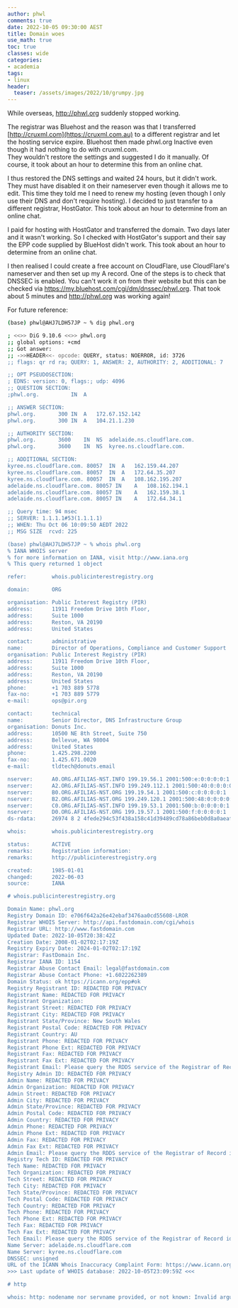 ```yaml
---
author: phwl
comments: true
date: 2022-10-05 09:30:00 AEST
title: Domain woes
use_math: true
toc: true
classes: wide
categories:
- academia
tags:
- linux
header:
  teaser: /assets/images/2022/10/grumpy.jpg
---
```


While overseas, <http://phwl.org> suddenly stopped working. 

The registrar was Bluehost and the reason was that I
transferred [http://cruxml.com](https://cruxml.com.au) to a different
registrar and let the hosting service expire. Bluehost then made
phwl.org Inactive even though it had nothing to do with cruxml.com.  
They wouldn't restore the settings 
and suggested I do it manually.  Of course, it took
about an hour to determine this from an online chat.

I thus restored the DNS settings and waited 24 hours, but it 
didn't work. They must have disabled it on their nameserver even
though it allows me to edit. This time they told me I need to renew
my hosting (even though I only use their DNS and don't require
hosting).  I decided to just transfer to a different registrar,
HostGator.  This took about an hour to determine from an online
chat.

I paid for hosting with HostGator and transferred the domain. Two days
later and it wasn't working. So I checked with HostGator's support
and their say the EPP code supplied by BlueHost didn't work.
This took about an hour to determine from an online chat.

I then realised I could create a free account on CloudFlare,
use CloudFlare's nameserver and then set up my A record. 
One of the steps is to check that DNSSEC is enabled. You
can't work it on from their website but this can be checked via
<https://my.bluehost.com/cgi/dm/dnssec/phwl.org>.
That took about 5 minutes and <http://phwl.org> was working again!

For future reference:
```bash
(base) phwl@AHJ7LDH57JP ~ % dig phwl.org

; <<>> DiG 9.10.6 <<>> phwl.org
;; global options: +cmd
;; Got answer:
;; ->>HEADER<<- opcode: QUERY, status: NOERROR, id: 3726
;; flags: qr rd ra; QUERY: 1, ANSWER: 2, AUTHORITY: 2, ADDITIONAL: 7

;; OPT PSEUDOSECTION:
; EDNS: version: 0, flags:; udp: 4096
;; QUESTION SECTION:
;phwl.org.			IN	A

;; ANSWER SECTION:
phwl.org.		300	IN	A	172.67.152.142
phwl.org.		300	IN	A	104.21.1.230

;; AUTHORITY SECTION:
phwl.org.		3600	IN	NS	adelaide.ns.cloudflare.com.
phwl.org.		3600	IN	NS	kyree.ns.cloudflare.com.

;; ADDITIONAL SECTION:
kyree.ns.cloudflare.com. 80057	IN	A	162.159.44.207
kyree.ns.cloudflare.com. 80057	IN	A	172.64.35.207
kyree.ns.cloudflare.com. 80057	IN	A	108.162.195.207
adelaide.ns.cloudflare.com. 80057 IN	A	108.162.194.1
adelaide.ns.cloudflare.com. 80057 IN	A	162.159.38.1
adelaide.ns.cloudflare.com. 80057 IN	A	172.64.34.1

;; Query time: 94 msec
;; SERVER: 1.1.1.1#53(1.1.1.1)
;; WHEN: Thu Oct 06 10:09:50 AEDT 2022
;; MSG SIZE  rcvd: 225

(base) phwl@AHJ7LDH57JP ~ % whois phwl.org
% IANA WHOIS server
% for more information on IANA, visit http://www.iana.org
% This query returned 1 object

refer:        whois.publicinterestregistry.org

domain:       ORG

organisation: Public Interest Registry (PIR)
address:      11911 Freedom Drive 10th Floor,
address:      Suite 1000
address:      Reston, VA 20190
address:      United States

contact:      administrative
name:         Director of Operations, Compliance and Customer Support
organisation: Public Interest Registry (PIR)
address:      11911 Freedom Drive 10th Floor,
address:      Suite 1000
address:      Reston, VA 20190
address:      United States
phone:        +1 703 889 5778
fax-no:       +1 703 889 5779
e-mail:       ops@pir.org

contact:      technical
name:         Senior Director, DNS Infrastructure Group
organisation: Donuts Inc.
address:      10500 NE 8th Street, Suite 750
address:      Bellevue, WA 98004
address:      United States
phone:        1.425.298.2200
fax-no:       1.425.671.0020
e-mail:       tldtech@donuts.email

nserver:      A0.ORG.AFILIAS-NST.INFO 199.19.56.1 2001:500:e:0:0:0:0:1
nserver:      A2.ORG.AFILIAS-NST.INFO 199.249.112.1 2001:500:40:0:0:0:0:1
nserver:      B0.ORG.AFILIAS-NST.ORG 199.19.54.1 2001:500:c:0:0:0:0:1
nserver:      B2.ORG.AFILIAS-NST.ORG 199.249.120.1 2001:500:48:0:0:0:0:1
nserver:      C0.ORG.AFILIAS-NST.INFO 199.19.53.1 2001:500:b:0:0:0:0:1
nserver:      D0.ORG.AFILIAS-NST.ORG 199.19.57.1 2001:500:f:0:0:0:0:1
ds-rdata:     26974 8 2 4fede294c53f438a158c41d39489cd78a86beb0d8a0aeaff14745c0d16e1de32

whois:        whois.publicinterestregistry.org

status:       ACTIVE
remarks:      Registration information:
remarks:      http://publicinterestregistry.org

created:      1985-01-01
changed:      2022-06-03
source:       IANA

# whois.publicinterestregistry.org

Domain Name: phwl.org
Registry Domain ID: e706f642a26e42ebaf3476aa0cd55608-LROR
Registrar WHOIS Server: http://api.fastdomain.com/cgi/whois
Registrar URL: http://www.fastdomain.com
Updated Date: 2022-10-05T20:38:42Z
Creation Date: 2008-01-02T02:17:19Z
Registry Expiry Date: 2024-01-02T02:17:19Z
Registrar: FastDomain Inc.
Registrar IANA ID: 1154
Registrar Abuse Contact Email: legal@fastdomain.com
Registrar Abuse Contact Phone: +1.6022262389
Domain Status: ok https://icann.org/epp#ok
Registry Registrant ID: REDACTED FOR PRIVACY
Registrant Name: REDACTED FOR PRIVACY
Registrant Organization: 
Registrant Street: REDACTED FOR PRIVACY
Registrant City: REDACTED FOR PRIVACY
Registrant State/Province: New South Wales
Registrant Postal Code: REDACTED FOR PRIVACY
Registrant Country: AU
Registrant Phone: REDACTED FOR PRIVACY
Registrant Phone Ext: REDACTED FOR PRIVACY
Registrant Fax: REDACTED FOR PRIVACY
Registrant Fax Ext: REDACTED FOR PRIVACY
Registrant Email: Please query the RDDS service of the Registrar of Record identified in this output for information on how to contact the Registrant, Admin, or Tech contact of the queried domain name.
Registry Admin ID: REDACTED FOR PRIVACY
Admin Name: REDACTED FOR PRIVACY
Admin Organization: REDACTED FOR PRIVACY
Admin Street: REDACTED FOR PRIVACY
Admin City: REDACTED FOR PRIVACY
Admin State/Province: REDACTED FOR PRIVACY
Admin Postal Code: REDACTED FOR PRIVACY
Admin Country: REDACTED FOR PRIVACY
Admin Phone: REDACTED FOR PRIVACY
Admin Phone Ext: REDACTED FOR PRIVACY
Admin Fax: REDACTED FOR PRIVACY
Admin Fax Ext: REDACTED FOR PRIVACY
Admin Email: Please query the RDDS service of the Registrar of Record identified in this output for information on how to contact the Registrant, Admin, or Tech contact of the queried domain name.
Registry Tech ID: REDACTED FOR PRIVACY
Tech Name: REDACTED FOR PRIVACY
Tech Organization: REDACTED FOR PRIVACY
Tech Street: REDACTED FOR PRIVACY
Tech City: REDACTED FOR PRIVACY
Tech State/Province: REDACTED FOR PRIVACY
Tech Postal Code: REDACTED FOR PRIVACY
Tech Country: REDACTED FOR PRIVACY
Tech Phone: REDACTED FOR PRIVACY
Tech Phone Ext: REDACTED FOR PRIVACY
Tech Fax: REDACTED FOR PRIVACY
Tech Fax Ext: REDACTED FOR PRIVACY
Tech Email: Please query the RDDS service of the Registrar of Record identified in this output for information on how to contact the Registrant, Admin, or Tech contact of the queried domain name.
Name Server: adelaide.ns.cloudflare.com
Name Server: kyree.ns.cloudflare.com
DNSSEC: unsigned
URL of the ICANN Whois Inaccuracy Complaint Form: https://www.icann.org/wicf/
>>> Last update of WHOIS database: 2022-10-05T23:09:59Z <<<

# http

whois: http: nodename nor servname provided, or not known: Invalid argument
```
